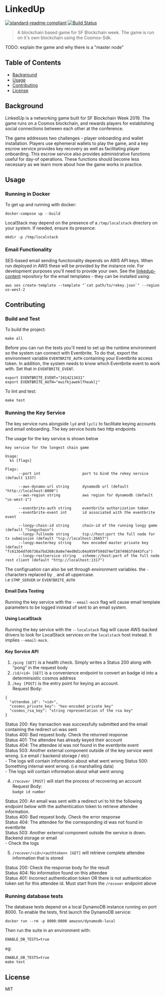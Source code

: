 # LinkedUp
[![standard-readme compliant](https://img.shields.io/badge/readme%20style-standard-brightgreen.svg?style=flat-square)](https://github.com/RichardLitt/standard-readme)
[![Build Status](https://travis-ci.com/eco/longy.svg?token=QuNAGfYo3kcpqd58kfZs&branch=master)](https://travis-ci.com/eco/longy)
> A blockchain based game for SF Blockchain week. The game is run on it's own blockchain using the Cosmos-Sdk.

TODO: explain the game and why there is a "master node"

## Table of Contents
 - [Background](#background)
 - [Usage](#usage)
 - [Contributing](#contributing)
 - [License](#license)

## Background
LinkedUp is a networking game built for SF Blockchain Week 2019. The game runs
on a Cosmos blockchain, and rewards players for establishing social connections
between each other at the conference.

The game addresses two challenges - player onboarding and wallet installation.
Players use ephemeral wallets to play the game, and a key escrow service
provides key recovery as well as facilitating player onboarding. This escrow
service also provides administrative functions useful for day-of operations.
These functions should become less necessary as we learn more about how the
game works in practice.

## Usage
### Running in Docker
To get up and running with docker:
```
docker-compose up --build
```

LocalStack may depend on the presence of a `/tmp/localstack` directory on your
system. If needed, ensure its presence:
```
mkdir -p /tmp/localstack
```

### Email Functionality
SES-based email sending functionality depends on AWS API keys. When run deployed
in AWS these will be provided by the instance role. For development purposes
you'll need to provide your own. See the
[linkedup-content](https://github.com/eco/linkedup-content) repository for the
email templates - they can be installed using:
```
aws ses create-template --template "`cat path/to/rekey.json`" --region us-west-2
```

## Contributing
### Build and Test
To build the project:
```
make all
```

Before you can run the tests you'll need to set up the runtime environment so
the system can connect with Eventbrite. To do that, export the environment
variable `EVENTBRITE_AUTH` containing your Eventbrite access token. In addition,
the system needs to know which Eventbrite event to work with. Set that in
`EVENTBRITE_EVENT`.

```
export EVENTBRITE_EVENT="3414213431"
export EVENTBRITE_AUTH="ewifkjaweklfheaklj"
```

To lint and test:
```
make test
```

### Running the Key Service
The key service runs alongside `lyd` and `lycli` to facilitate keying accounts and email onboarding. The key service hosts
two http endpoints

The usage for the key service is shown below
```
key service for the longest chain game

Usage:
  ks [flags]

Flags:
      --port int                   port to bind the rekey service (default 1337)

      --aws-dynamo-url string      dynamodb url (default "http://localhost:8000")
      --aws-region string          aws region for dynamodb (default "us-west-1")

      --eventbrite-auth string     eventbrite authorization token
      --eventbrite-event int       id associated with the eventbrite event

      --longy-chain-id string      chain-id of the running longy game (default "longychain")
      --longy-fullnode string      tcp://host:port the full node for tx submission (default "tcp://localhost:26657")
      --longy-masterkey string     hex encoded master private key (default "fc613b4dfd6736a7bd268c8a0e74ed0d1c04a959f59dd74ef2874983fd443fca")
      --longy-restservice string   scheme://host:port of the full node rest client (default "http://localhost:1317")

```

The configruation can also be set through environment variables. the `-` characters replaced by `_` and all uppercase.  
   i.e `STMP_SERVER` or `EVENTBRITE_AUTH`

#### Email Data Testing
Running the key service with the `--email-mock` flag will cause email template
parameters to be logged instead of sent to an email system.

#### Using LocalStack
Running the key service with the `--localstack` flag will cause AWS-backed
drivers to look for LocalStack services on the `localstack` host instead. It
implies `--email-mock`.

#### Key Service API
1. `/ping [GET]` is a health check. Simply writes a Status 200 along with "pong" in the request body  
2. `/id/<id> [GET]` is a convenience endpoint to convert an badge id into a determinsistic cosmos address  
3. `/key [POST]` is the entry point for keying an account.  
  Request Body:  
  ```
  {
    "attendee_id": "<id>",
    "cosmos_private_key": "hex-encoded private key"
    "cosmos_rsa_key": "string representation of the rsa key"
  }
  ```  
  Status 200: Key transaction was successfully submitted and the email containing the redirect uri was sent  
  Status 400: Bad request body. Check the returned response  
  Status 401: The attendee has already keyed their account  
  Status 404: The attendee id was not found in the eventbrite event  
  Status 503: Another external component outside of the key service went wrong. (i.e email / backend storage / etc)  
    - The logs will contain information about what went wrong
  Status 500: Something internal went wrong. (i.e marshalling data)  
    - The logs will contain information about what went wrong

4. `/recover [POST]` will start the process of recovering an account  
  Request Body:  
  `badge id number`

  Status 200: An email was sent with a redirect uri to hit the following endpoint below with the authentication token to retrieve attendee information.  
  Status 400: Bad request body. Check the error response  
  Status 404: The attendee for the corresponding id was not found in eventbrite  
  Status 503: Another external component outside the service is down. Backend storage or email  
    - Check the logs

5. `/recover/<id>/<authtoken> [GET]` will retrieve complete attendee information that is stored  

  Status 200: Check the response body for the result  
  Status 404: No information found on this attendee  
  Status 401: Incorrect authentication token OR there is not authentication token set for this attendee id. Must start from the `/recover` endpoint above  

### Running database tests
The database tests depend on a local DynamoDB instance running on port 8000.
To enable the tests, first launch the DynamoDB service:
```
docker run --rm -p 8000:8000 amazon/dynamodb-local
```

Then run the suite in an environment with:
```
ENABLE_DB_TESTS=true
```
eg:
```
ENABLE_DB_TESTS=true
make test
```

## License
MIT
